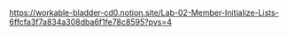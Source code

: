 [https://workable-bladder-cd0.notion.site/Lab-02-Member-Initialize-Lists-6ffcfa3f7a834a308dba6f1fe78c8595?pvs=4
](https://workable-bladder-cd0.notion.site/Game-2D-Java-tutorial-262c17c9c93649a1ac5beb19425c4114?pvs=4)
